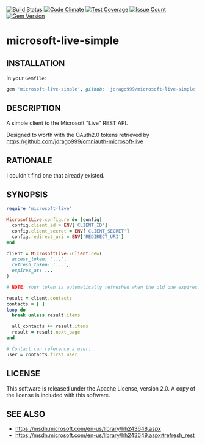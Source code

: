 [![Build Status](https://travis-ci.org/jdrago999/microsoft-live-simple.svg?branch=master)](https://travis-ci.org/jdrago999/microsoft-live-simple)
[![Code Climate](https://codeclimate.com/github/jdrago999/microsoft-live-simple/badges/gpa.svg)](https://codeclimate.com/github/jdrago999/microsoft-live-simple)
[![Test Coverage](https://codeclimate.com/github/jdrago999/microsoft-live-simple/badges/coverage.svg)](https://codeclimate.com/github/jdrago999/microsoft-live-simple/coverage)
[![Issue Count](https://codeclimate.com/github/jdrago999/microsoft-live-simple/badges/issue_count.svg)](https://codeclimate.com/github/jdrago999/microsoft-live-simple)
[![Gem Version](https://badge.fury.io/rb/microsoft-live-simple.svg)](https://badge.fury.io/rb/microsoft-live-simple)

# microsoft-live-simple

## INSTALLATION

In your `Gemfile`:

```ruby
gem 'microsoft-live-simple', github: 'jdrago999/microsoft-live-simple'
```

## DESCRIPTION

A simple client to the Microsoft "Live" REST API.

Designed to worth with the OAuth2.0 tokens retrieved by https://github.com/jdrago999/omniauth-microsoft-live

## RATIONALE

I couldn't find one that already existed.

## SYNOPSIS

```ruby
require 'microsoft-live'

MicrosoftLive.configure do |config|
  config.client_id = ENV['CLIENT_ID']
  config.client_secret = ENV['CLIENT_SECRET']
  config.redirect_uri = ENV['REDIRECT_URI']
end

client = MicrosoftLive::Client.new(
  access_token: '...',
  refresh_token: '...',
  expires_at: ...
)

# NOTE: Your token is automatically refreshed when the old one expires.

result = client.contacts
contacts = [ ]
loop do
  break unless result.items

  all_contacts += result.items
  result = result.next_page
end

# Contact can reference a user:
user = contacts.first.user
```

## LICENSE

This software is released under the Apache License, version 2.0. A copy of the license is included with this software.

## SEE ALSO

  * https://msdn.microsoft.com/en-us/library/hh243648.aspx
  * https://msdn.microsoft.com/en-us/library/hh243649.aspx#refresh_rest

